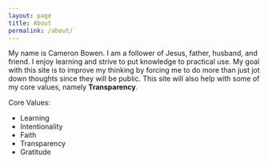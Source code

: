```yaml
---
layout: page
title: About
permalink: /about/
---
```


My name is Cameron Bowen. I am a follower of Jesus, father, husband, and friend. I enjoy learning and strive to put knowledge to practical use. My goal with this site is to improve my thinking by forcing me to do more than just jot down thoughts since they will be public. This site will also help with some of my core values, namely **Transparency**.

Core Values:
- Learning
- Intentionality
- Faith
- Transparency
- Gratitude
